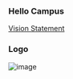 ### Hello Campus
[Vision Statement](https://github.com/calvin-cs262-fall2021-teamH/Hello-Campus)

### Logo

![image](https://user-images.githubusercontent.com/90645514/137422235-c4fcf072-796a-4c19-a1cb-80e17128bf82.png)



